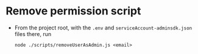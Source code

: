 # Remove permission script 

- From the project root, with the `.env` and `serviceAccount-adminsdk.json` files there, run 

  `node ./scripts/removeUserAsAdmin.js <email>`
